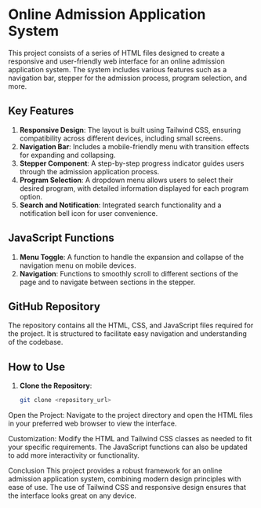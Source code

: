 # Online Admission Application System

This project consists of a series of HTML files designed to create a responsive and user-friendly web interface for an online admission application system. The system includes various features such as a navigation bar, stepper for the admission process, program selection, and more.

## Key Features

1. **Responsive Design**: The layout is built using Tailwind CSS, ensuring compatibility across different devices, including small screens.
2. **Navigation Bar**: Includes a mobile-friendly menu with transition effects for expanding and collapsing.
3. **Stepper Component**: A step-by-step progress indicator guides users through the admission application process.
4. **Program Selection**: A dropdown menu allows users to select their desired program, with detailed information displayed for each program option.
5. **Search and Notification**: Integrated search functionality and a notification bell icon for user convenience.

## JavaScript Functions

1. **Menu Toggle**: A function to handle the expansion and collapse of the navigation menu on mobile devices.
2. **Navigation**: Functions to smoothly scroll to different sections of the page and to navigate between sections in the stepper.

## GitHub Repository

The repository contains all the HTML, CSS, and JavaScript files required for the project. It is structured to facilitate easy navigation and understanding of the codebase.

## How to Use

1. **Clone the Repository**:
   ```bash
   git clone <repository_url>
Open the Project:
Navigate to the project directory and open the HTML files in your preferred web browser to view the interface.

Customization:
Modify the HTML and Tailwind CSS classes as needed to fit your specific requirements. The JavaScript functions can also be updated to add more interactivity or functionality.

Conclusion
This project provides a robust framework for an online admission application system, combining modern design principles with ease of use. The use of Tailwind CSS and responsive design ensures that the interface looks great on any device.
